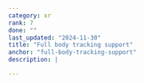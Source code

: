 ```yaml
---
category: xr
rank: 7
done: ""
last_updated: "2024-11-30"
title: "Full body tracking support"
anchor: "full-body-tracking-support"
description: |

---
```

